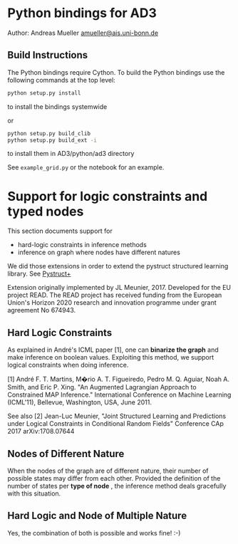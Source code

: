 Python bindings for AD3
=======================

Author: Andreas Mueller <amueller@ais.uni-bonn.de>

Build Instructions
------------------
The Python bindings require Cython.
To build the Python bindings use the following commands at the top level:

```bash
python setup.py install
```

to install the bindings systemwide

or


```bash
python setup.py build_clib
python setup.py build_ext -i
```

to install them in AD3/python/ad3 directory


See ``example_grid.py`` or the notebook for an example.


# Support for logic constraints and typed nodes

This section documents support for
- hard-logic constraints in inference methods
- inference on graph where nodes have different natures

We did those extensions in order to extend the pystruct structured learning
library. See [Pystruct+](https://github.com/jlmeunier/pystruct)

Extension originally implemented by JL Meunier, 2017.
Developed for the EU project READ. The READ project has received
funding from the European Union's Horizon 2020 research and innovation programme
under grant agreement No 674943.


## Hard Logic Constraints
As explained in André's ICML paper [1], one can **binarize the graph** and make inference on boolean values.
Exploiting this method, we support logical constraints when doing inference.

[1] André F. T. Martins, M�rio A. T. Figueiredo, Pedro M. Q. Aguiar, Noah A. Smith, and Eric P. Xing.
"An Augmented Lagrangian Approach to Constrained MAP Inference."
International Conference on Machine Learning (ICML'11), Bellevue, Washington, USA, June 2011.

See also 
[2] Jean-Luc Meunier, "Joint Structured Learning and Predictions under Logical Constraints in Conditional Random Fields"
Conference CAp 2017
 arXiv:1708.07644

## Nodes of Different Nature
When the nodes of the graph are of different nature, their number of possible states may differ from each other. Provided the definition of the number of states per **type of node** , the inference method deals gracefully with this situation.

## Hard Logic and Node of Multiple Nature
Yes, the combination of both is possible and works fine! :-)

